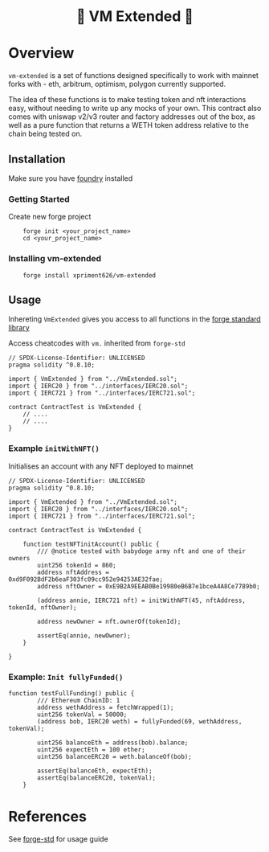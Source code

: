 <h1 align="center">🧪 VM Extended 🧪</h1>

# Overview

`vm-extended` is a set of functions designed specifically to work with mainnet forks with - eth, arbitrum, optimism, polygon currently supported.

The idea of these functions is to make testing token and nft interactions easy, without needing to write up any mocks of your own. This contract also comes with uniswap v2/v3 router and factory addresses out of the box, as well as a pure function that returns a WETH token address relative to the chain being tested on.

## Installation

Make sure you have [foundry](https://book.getfoundry.sh/getting-started/installation.html) installed

### Getting Started

Create new forge project

```shell
    forge init <your_project_name>
    cd <your_project_name>
```

### Installing vm-extended

```shell
    forge install xpriment626/vm-extended
```

## Usage

Inhereting `VmExtended` gives you access to all functions in the [forge standard library](https://github.com/foundry-rs/forge-std)

Access cheatcodes with `vm.` inherited from `forge-std`

```solidity
// SPDX-License-Identifier: UNLICENSED
pragma solidity ^0.8.10;

import { VmExtended } from "../VmExtended.sol";
import { IERC20 } from "../interfaces/IERC20.sol";
import { IERC721 } from "../interfaces/IERC721.sol";

contract ContractTest is VmExtended {
    // ....
    // ....
}
```

### Example `initWithNFT()`

Initialises an account with any NFT deployed to mainnet

```solidity
// SPDX-License-Identifier: UNLICENSED
pragma solidity ^0.8.10;

import { VmExtended } from "../VmExtended.sol";
import { IERC20 } from "../interfaces/IERC20.sol";
import { IERC721 } from "../interfaces/IERC721.sol";

contract ContractTest is VmExtended {

    function testNFTinitAccount() public {
        /// @notice tested with babydoge army nft and one of their owners
        uint256 tokenId = 860;
        address nftAddress = 0xd9F092BdF2b6eaF303fc09cc952e94253AE32fae;
        address nftOwner = 0xE9B2A9EEAB0Be19980eB6B7e1bceA4A8Ce7789b0;

        (address annie, IERC721 nft) = initWithNFT(45, nftAddress, tokenId, nftOwner);

        address newOwner = nft.ownerOf(tokenId);

        assertEq(annie, newOwner);
    }

}
```

### Example: `Init fullyFunded()`

```solidity
function testFullFunding() public {
        /// Ethereum ChainID: 1
        address wethAddress = fetchWrapped(1);
        uint256 tokenVal = 50000;
        (address bob, IERC20 weth) = fullyFunded(69, wethAddress, tokenVal);

        uint256 balanceEth = address(bob).balance;
        uint256 expectEth = 100 ether;
        uint256 balanceERC20 = weth.balanceOf(bob);

        assertEq(balanceEth, expectEth);
        assertEq(balanceERC20, tokenVal);
    }
```

# References

See [forge-std](https://github.com/foundry-rs/forge-std) for usage guide
